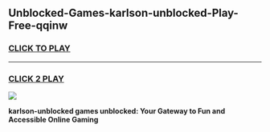 
## Unblocked-Games-karlson-unblocked-Play-Free-qqinw
<h3>
<a href="https://premium76.site?title=karlson-unblocked&ref=18A1">CLICK TO PLAY</a></h3>
<hr>

<h3>
<a href="https://premium76.site?title=karlson-unblocked&ref=18A1">CLICK 2 PLAY</a>
  
</h3>

<a href="https://premium76.site?title=karlson-unblocked&ref=18A1"><img src="https://clearcache.store/games.png"></a>


**karlson-unblocked games unblocked: Your Gateway to Fun and Accessible Online Gaming**
